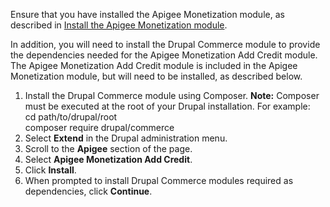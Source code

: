Ensure that you have installed the Apigee Monetization module, as described in [Install the Apigee Monetization module](https://www.drupal.org/docs/8/modules/apigee-monetization/install-the-apigee-monetization-module).

In addition, you will need to install the Drupal Commerce module to provide the dependencies needed for the Apigee Monetization Add Credit module. The Apigee Monetization Add Credit module is included in the Apigee Monetization module, but will need to be installed, as described below.

1. Install the Drupal Commerce module using Composer. **Note:** Composer must be executed at the root of your Drupal installation. For example:  
cd path/to/drupal/root  
composer require drupal/commerce
2. Select **Extend** in the Drupal administration menu.
3. Scroll to the **Apigee** section of the page.
4. Select **Apigee Monetization Add Credit**.
5. Click **Install**.
6. When prompted to install Drupal Commerce modules required as dependencies, click **Continue**.